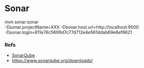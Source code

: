 # Sonar

mvn sonar:sonar \
  -Dsonar.projectName=XXX
  -Dsonar.host.url=http://localhost:9000 \
  -Dsonar.login=611e76c5699d7c77d712e4e561ddab69e8ef8621



### Refs
* [SonarQube](https://docs.sonarqube.org)
* https://www.sonarqube.org/downloads/

